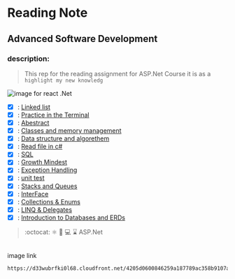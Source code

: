 # Reading Note
## Advanced Software Development
### description:
> This rep for the reading assignment for ASP.Net Course it is as a `highlight my new knowledg`

![image for react .Net](https://d33wubrfki0l68.cloudfront.net/4205d0600846259a187789ac358b9107a308d949/a4ec6/img/logo.svg)

- [x] : [Linked list](./LINKEDLIST.md) 
- [x] : [Practice in the Terminal](./PIT.md) 
- [x] : [Abestract](./ABESTRACT.md)  
- [x] : [Classes and memory management](./CLASSES.md)  
- [x] : [Data structure and algorethem](./DATASTRUCTURE.md)  
- [x] : [Read file in c#](./READ.md)  
- [x] : [SQL](./SQL/SQL.md)  
- [x] : [Growth Mindest](./GrowthMindset.md)  
- [x] : [Exception Handling](./ExceptionHandeler.md)  
- [x] : [unit test](./unetTest.md) 
- [x] : [Stacks and Queues](./stack%26qeue.md)  
- [x] : [InterFace](./interface.md)  
- [x] : [Collections & Enums](./Collections_Enums.md)  
- [x] : [ LINQ & Delegates](./Class9.md) 
- [x] : [Introduction to Databases and ERDs](./DataBaseAneErds.md)
  
 > :octocat: :atom_symbol: :file_folder: :computer: :hourglass:  ASP.Net
<br>
image link
<br>

```diff
https://d33wubrfki0l68.cloudfront.net/4205d0600846259a187789ac358b9107a308d949/a4ec6/img/logo.svg)https://d33wubrfki0l68.cloudfront.net/4205d0600846259a187789ac358b9107a308d949/a4ec6/img/logo.svg
```



